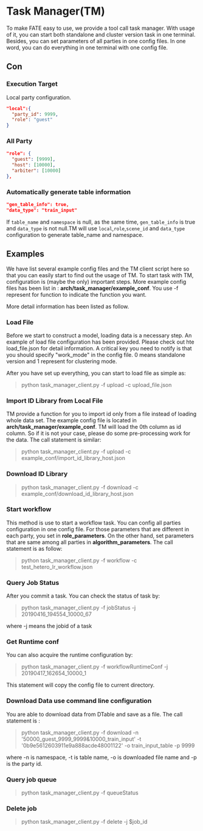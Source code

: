 # Task Manager(TM)

To make FATE easy to use, we provide a tool call task manager. With usage of it, you can start both standalone and cluster version task in one terminal. Besides, you can set parameters of all parties in one config files. In one word, you can do everything in one terminal with one config file.
## Con
### Execution Target 
Local party configuration.
```json
"local":{
  "party_id": 9999,
  "role": "guest"
}
```
### All Party
```json
"role": {
  "guest": [9999],
  "host": [10000],
  "arbiter": [10000]
},
```
### Automatically generate table information
```json
"gen_table_info": true,
"data_type": "train_input"
```
If `table_name` and `namespace` is null, as the same time, `gen_table_info` is true and `data_type` is not null.TM will use `local`,`role`,`scene_id` and `data_type` configuration to generate table_name and namespace. 
## Examples

We have list several example config files and the TM client script here so that you can easily start to find out the usage of TM. To start task with TM, configuration is (maybe the only) important steps. More example config files has been list in : **arch/task_manager/example_conf**. You use -f represent for function to indicate the function you want.

 More detail information has been listed as follow.

### Load File

Before we start to construct a model, loading data is a necessary step. An example of load file configuration has been provided. Please check out hte load_file.json for detail information. A critical key you need to notify is that you should specify "work_mode" in the config file. 0 means standalone version and 1 represent for clustering mode.

After you have set up everything, you can start to load file as simple as:

>  python task_manager_client.py -f upload -c upload_file.json

### Import ID Library from Local File

TM provide a function for you to import id only from a file instead of loading whole data set. The example config file is located in **arch/task_manager/example_conf**. TM will load the 0th column as id column. So if it is not your case, please do some pre-processing work for the data. The call statement is similar:

> python task_manager_client.py -f upload -c example_conf/import_id_library_host.json

### Download ID Library

> python task_manager_client.py -f download -c example_conf/download_id_library_host.json

### Start workflow

This method is use to start a workflow task. You can config all parties configuration in one config file. For those parameters that are different in each party, you set in **role_parameters**. On the other hand, set parameters that are same among all parties in **algorithm_parameters**. The call statement is as follow:

> python task_manager_client.py -f workflow -c test_hetero_lr_workflow.json

### Query Job Status

After you commit a task. You can check the status of task by:

> python task_manager_client.py -f jobStatus -j 20190416_194554_10000_67

where -j means the jobid of a task

### Get Runtime conf

You can also acquire the runtime configuration by:

> python task_manager_client.py -f workflowRuntimeConf -j 20190417_162654_10000_1

This statement will copy the config file to current directory.

### Download Data use command line configuration

You are able to download data from DTable and save as a file. The call statement is :

> python task_manager_client.py -f download -n '50000_guest_9999_9999&10000_train_input' -t '0b9e5612603911e9a888acde48001122' -o train_input_table -p 9999

where -n is namespace, -t is table name, -o is downloaded file name and -p is the party id.

### Query job queue

> python task_manager_client.py -f queueStatus

### Delete job

> python task_manager_client.py -f delete -j $job_id